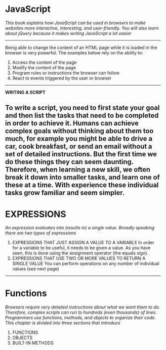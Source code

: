 # JavaScript
*This book explains how JavaScript can be used
in browsers to make websites more interactive,
interesting, and user-friendly. You will also learn about
jQuery because it makes writing JavaScript a lot easier*

--------------
Being able to change the content of an HTML page while it is loaded in
the browser is very powerful. The examples below rely on the ability to: 
1. Access the content of the page 
1. Modify the content of the page 
1. Program rules or instructions the browser can follow 
1. React to events triggered by the user or browser

---------------
**WRITING A SCRIPT**

To write a script, you need to first
state your goal and then list the
tasks that need to be completed in
order to achieve it.
Humans can achieve complex goals without thinking
about them too much, for example you might be
able to drive a car, cook breakfast, or send an email
without a set of detailed instructions. But the first
time we do these things they can seem daunting.
Therefore, when learning a new skill, we often break
it down into smaller tasks, and learn one of these at
a time. With experience these individual tasks grow
familiar and seem simpler. 
-------------------------------
# EXPRESSIONS 
*An expression evaluates into (results in) a single value. Broadly speaking there are two types of expressions*
1. EXPRESSIONS THAT JUST ASSIGN A VALUE TO A VARIABLE In order for a variable to be useful, it needs to be
given a value. As you have seen, this is done using the assignment operator (the equals sign). 
1. EXPRESSIONS THAT USE TWO OR MORE VALUES TO RETURN A SINGLE VALUE You can perform operations on any number of individual values (see next page)

-----------------------
# Functions

*Browsers require very detailed instructions about what
we want them to do. Therefore, complex scripts can run
to hundreds (even thousands) of lines. Programmers use
functions, methods, and objects to organize their code.
This chapter is divided into three sections that introduce*
1. FUNCTIONS 
1. OBJECTS
1. BUILT-IN METHODS 
